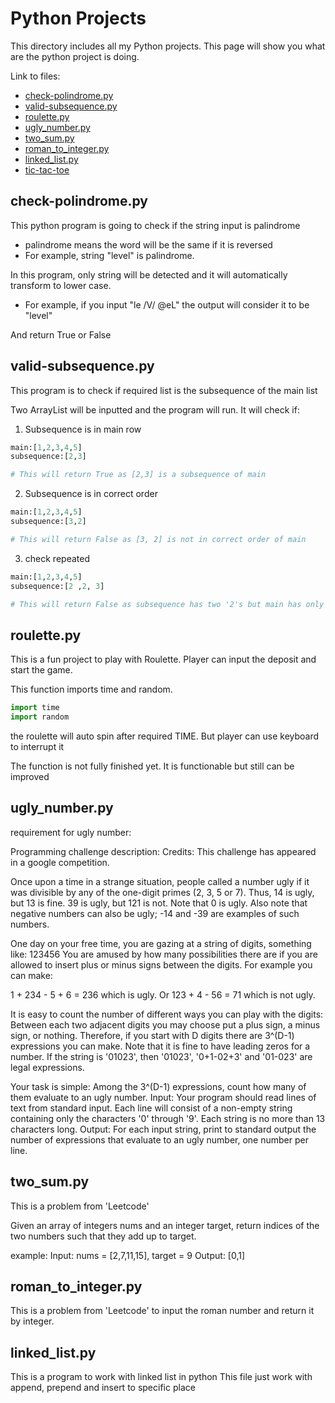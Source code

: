 # Python Projects

This directory includes all my Python projects. This page will show you what are the python project is doing.

Link to files:

- [check-polindrome.py](check-polindrome.py)
- [valid-subsequence.py](valid-subsequence.py)
- [roulette.py](roulette.py)
- [ugly_number.py](ugly_number.py)
- [two_sum.py](two_sum.py)
- [roman_to_integer.py](roman_to_integer.py)
- [linked_list.py](linked_list.py)
- [tic-tac-toe](tic-tac-toe)

## check-polindrome.py

This python program is going to check if the string input is palindrome
- palindrome means the word will be the same if it is reversed
- For example, string "level" is palindrome. 

In this program, only string will be detected and it will automatically transform to lower case. 
- For example, if you input "le /V/ @eL" the output will consider it to be "level"

And return True or False


## valid-subsequence.py

This program is to check if required list is the subsequence of the main list

Two ArrayList will be inputted and the program will run. 
It will check if:
1. Subsequence is in main row
```python
main:[1,2,3,4,5]
subsequence:[2,3]

# This will return True as [2,3] is a subsequence of main 
```


2. Subsequence is in correct order
```python
main:[1,2,3,4,5]
subsequence:[3,2]

# This will return False as [3, 2] is not in correct order of main 
```


3. check repeated
```python
main:[1,2,3,4,5]
subsequence:[2 ,2, 3]

# This will return False as subsequence has two '2's but main has only one 
```

## roulette.py

This is a fun project to play with Roulette. Player can input the deposit and start the game.

This function imports time and random. 
```python
import time
import random
```

the roulette will auto spin after required TIME. But player can use keyboard to interrupt it

The function is not fully finished yet. It is functionable but still can be improved

## ugly_number.py

requirement for ugly number:

Programming challenge description:
Credits: This challenge has appeared in a google competition.

Once upon a time in a strange situation, people called a number ugly if it was divisible by any of the one-digit primes (2, 3, 5 or 7). Thus, 14 is ugly, but 13 is fine. 39 is ugly, but 121 is not. Note that 0 is ugly. Also note that negative numbers can also be ugly; -14 and -39 are examples of such numbers.

One day on your free time, you are gazing at a string of digits, something like:
123456
You are amused by how many possibilities there are if you are allowed to insert plus or minus signs between the digits. For example you can make:

1 + 234 - 5 + 6 = 236
which is ugly. Or
123 + 4 - 56 = 71
which is not ugly.

It is easy to count the number of different ways you can play with the digits: Between each two adjacent digits you may choose put a plus sign, a minus sign, or nothing. Therefore, if you start with D digits there are 3^(D-1) expressions you can make. Note that it is fine to have leading zeros for a number. If the string is '01023', then '01023', '0+1-02+3' and '01-023' are legal expressions.

Your task is simple: Among the 3^(D-1) expressions, count how many of them evaluate to an ugly number.
Input:
Your program should read lines of text from standard input. Each line will consist of a non-empty string containing only the characters '0' through '9'. Each string is no more than 13 characters long.
Output:
For each input string, print to standard output the number of expressions that evaluate to an ugly number, one number per line.

## two_sum.py
This is a problem from 'Leetcode'

Given an array of integers nums and an integer target, return indices of the two numbers such that they add up to target.

example:
Input: nums = [2,7,11,15], target = 9
Output: [0,1]

## roman_to_integer.py
This is a problem from 'Leetcode' to input the roman number and return it by integer.

## linked_list.py
This is a program to work with linked list in python
This file just work with append, prepend and insert to specific place



